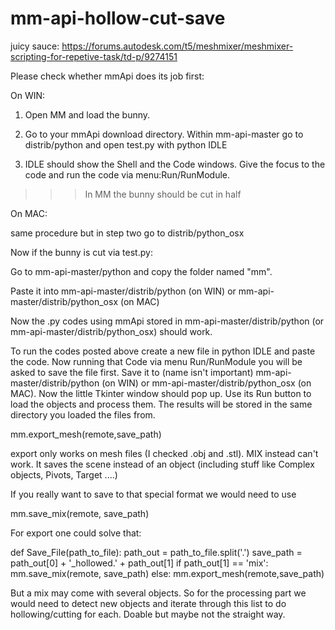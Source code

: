 # mm-api-hollow-cut-save
juicy sauce:
https://forums.autodesk.com/t5/meshmixer/meshmixer-scripting-for-repetive-task/td-p/9274151


Please check whether mmApi does its job first:

On WIN:

1. Open MM and load the bunny.

2. Go to your mmApi download directory. Within mm-api-master go to distrib/python and open test.py with python IDLE

3. IDLE should show the Shell and the Code windows. Give the focus to the code and run the code via menu:Run/RunModule.

>>> In MM the bunny should be cut in half

On MAC:

same procedure but in step two go to distrib/python_osx

 

Now if the bunny is cut via test.py:

Go to mm-api-master/python and copy the folder named "mm".

Paste it into mm-api-master/distrib/python (on WIN) or mm-api-master/distrib/python_osx (on MAC)

 

Now the .py codes using mmApi stored in mm-api-master/distrib/python (or mm-api-master/distrib/python_osx) should work.

 

To run the codes posted above create a new file in python IDLE and paste the code. Now running that Code via menu Run/RunModule you will be asked to save the file first. Save it to (name isn't important) mm-api-master/distrib/python (on WIN) or mm-api-master/distrib/python_osx (on MAC). Now the little Tkinter window should pop up. Use its Run button to load the objects and process them. The results will be stored in the same directory you loaded the files from.






mm.export_mesh(remote,save_path)

export only works on mesh files (I checked .obj and .stl). MIX instead can't work. It saves the scene instead of an object (including stuff like Complex objects, Pivots, Target ....)

If you really want to save to that special format we would need to use

mm.save_mix(remote, save_path)

For export one could solve that:

def Save_File(path_to_file):
    path_out = path_to_file.split('.')
    save_path = path_out[0] + '_hollowed.' + path_out[1]
    if path_out[1] == 'mix':
        mm.save_mix(remote, save_path)
    else:
        mm.export_mesh(remote,save_path)

But a mix may come with several objects. So for the processing part we would need to detect new objects and iterate through this list to do hollowing/cutting for each. Doable but maybe not the straight way. 
